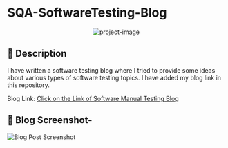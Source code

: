 # SQA-SoftwareTesting-Blog
<p align="center"><img src="https://socialify.git.ci/shantokumarsaha123/SQA-SoftwareTesting-Blog/image?language=1&amp;name=1&amp;owner=1&amp;stargazers=1&amp;theme=Light" alt="project-image"></p>

## 📝 Description 
I have written a software testing blog where I tried to provide some ideas about various types of software testing topics. I have added my blog link in this repository.

Blog Link:
[Click on the Link of Software Manual Testing Blog](https://shantokumarsaha.blogspot.com/2023/03/software-testing.html)

## 🧐 Blog Screenshot-

![Blog Post Screenshot](https://github.com/shantokumarsaha123/SQA-SoftwareTesting-Blog/assets/122052172/9fb18e7b-7ffa-4150-808e-4afe8a3cef16)

